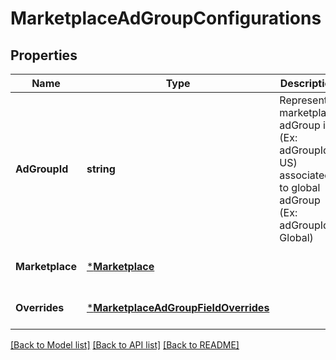 # MarketplaceAdGroupConfigurations

## Properties
Name | Type | Description | Notes
------------ | ------------- | ------------- | -------------
**AdGroupId** | **string** | Represents marketplace adGroup id (Ex: adGroupId-US) associated to global adGroup (Ex: adGroupId-Global) | [optional] [default to null]
**Marketplace** | [***Marketplace**](Marketplace.md) |  | [optional] [default to null]
**Overrides** | [***MarketplaceAdGroupFieldOverrides**](MarketplaceAdGroupFieldOverrides.md) |  | [optional] [default to null]

[[Back to Model list]](../README.md#documentation-for-models) [[Back to API list]](../README.md#documentation-for-api-endpoints) [[Back to README]](../README.md)

